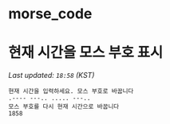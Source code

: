 # morse_code
# 현재 시간을 모스 부호 표시
<!-- MORSE_TIME_START -->
_Last updated: `18:58` (KST)_

```
현재 시간을 입력하세요. 모스 부호로 바꿉니다
.---- ---.. ..... ---..
모스 부호를 다시 현재 시간으로 바꿉니다
1858
```
<!-- MORSE_TIME_END -->
